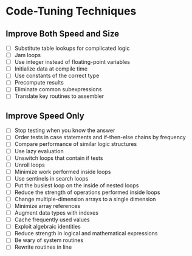 # Code-Tuning Techniques

## Improve Both Speed and Size

- [ ] Substitute table lookups for complicated logic
- [ ] Jam loops
- [ ] Use integer instead of floating-point variables
- [ ] Initialize data at compile time
- [ ] Use constants of the correct type
- [ ] Precompute results
- [ ] Eliminate common subexpressions
- [ ] Translate key routines to assembler

## Improve Speed Only

- [ ] Stop testing when you know the answer
- [ ] Order tests in case statements and if-then-else chains by frequency
- [ ] Compare performance of similar logic structures
- [ ] Use lazy evaluation
- [ ] Unswitch loops that contain if tests
- [ ] Unroll loops
- [ ] Minimize work performed inside loops
- [ ] Use sentinels in search loops
- [ ] Put the busiest loop on the inside of nested loops
- [ ] Reduce the strength of operations performed inside loops
- [ ] Change multiple-dimension arrays to a single dimension
- [ ] Minimize array references
- [ ] Augment data types with indexes
- [ ] Cache frequently used values
- [ ] Exploit algebraic identities
- [ ] Reduce strength in logical and mathematical expressions
- [ ] Be wary of system routines
- [ ] Rewrite routines in line
